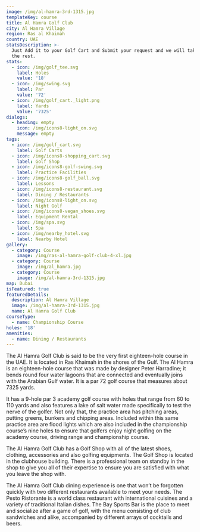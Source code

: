 ```yaml
---
image: /img/al-hamra-3rd-1315.jpg
templateKey: course
title: Al Hamra Golf Club
city: Al Hamra Village
region: Ras al Khaimah
country: UAE
statsDescription: >-
  Just Add it to your Golf Cart and Submit your request and we will take care of
  the rest.
stats:
  - icon: /img/golf_tee.svg
    label: Holes
    value: '18'
  - icon: /img/swing.svg
    label: Par
    value: '72'
  - icon: /img/golf_cart._light.png
    label: Yards
    value: '7325'
dialogs:
  - heading: empty
    icon: /img/icons8-light_on.svg
    message: empty
tags:
  - icon: /img/golf_cart.svg
    label: Golf Carts
  - icon: /img/icons8-shopping_cart.svg
    label: Golf Shop
  - icon: /img/icons8-golf-swing.svg
    label: Practice Facilities
  - icon: /img/icons8-golf_ball.svg
    label: Lessons
  - icon: /img/icons8-restaurant.svg
    label: Dining / Restaurants
  - icon: /img/icons8-light_on.svg
    label: Night Golf
  - icon: /img/icons8-vegan_shoes.svg
    label: Equipment Rental
  - icon: /img/spa.svg
    label: Spa
  - icon: /img/nearby_hotel.svg
    label: Nearby Hotel
gallery:
  - category: Course
    image: /img/ras-al-hamra-golf-club-4-xl.jpg
  - category: Course
    image: /img/al_hamra.jpg
  - category: Course
    image: /img/al-hamra-3rd-1315.jpg
map: Dubai
isFeatured: true
featuredDetails:
  description: Al Hamra Village
  image: /img/al-hamra-3rd-1315.jpg
  name: Al Hamra Golf Club
courseType:
  - name: Championship Course
holes: '18'
amenities:
  - name: Dining / Restaurants
---
```

The Al Hamra Golf Club is said to be the very first eighteen-hole course in the UAE. It is located in Ras Khaimah in the shores of the Gulf. The Al Hamra is an eighteen-hole course that was made by designer Peter Harradine; it bends round four water lagoons that are connected and eventually joins with the Arabian Gulf water. It is a par 72 golf course that measures about 7325 yards.

It has a 9-hole par 3 academy golf course with holes that range from 60 to 110 yards and also features a lake of salt water made specifically to test the nerve of the golfer. Not only that, the practice area has pitching areas, putting greens, bunkers and chipping areas. Included within this same practice area are flood lights which are also included in the championship course’s nine holes to ensure that golfers enjoy night golfing on the academy course, driving range and championship course.

The Al Hamra Golf Club has a Golf Shop with all of the latest shoes, clothing, accessories and also golfing equipments. The Golf Shop is located in the clubhouse building. There is a professional team on standby in the shop to give you all of their expertise to ensure you are satisfied with what you leave the shop with.

The Al Hamra Golf Club dining experience is one that won’t be forgotten quickly with two different restaurants available to meet your needs. The Pesto Ristorante is a world class restaurant with international cuisines and a variety of traditional Italian dishes. The Bay Sports Bar is the place to meet and socialize after a game of golf, with the menu consisting of club sandwiches and alike, accompanied by different arrays of cocktails and beers.
